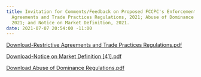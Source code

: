 ```yaml
---
title: Invitation for Comments/Feedback on Proposed FCCPC's Enforcement Framework-Restrictive
  Agreements and Trade Practices Regulations, 2021; Abuse of Dominance Regulations,
  2021; and Notice on Market Definition, 2021.
date: 2021-07-07 20:54:00 -11:00
---
```


[Download-Restrictive Agreements and Trade Practices Regulations.pdf](/uploads/7.7.21-%20Restrictive%20Agreements%20and%20Trade%20Practices%20Regulations.pdf)



[Download-Notice on Market Definition [41].pdf](/uploads/7.7.21-Notice%20on%20Market%20Definition%20%5B41%5D.pdf)


[Download Abuse of Dominance Regulations.pdf](/uploads/7.7.21.%20Abuse%20of%20Dominance%20Regulations.pdf)

